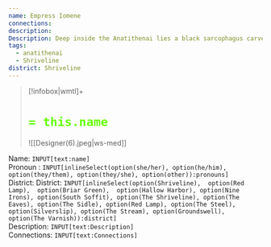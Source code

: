 ```yaml
---
name: Empress Iomene
connections: 
description: 
Description: Deep inside the Anatithenai lies a black sarcophagus carved from a single stone. No one has been able to move or open it (though many have tried), and there doesn’t appear to be a lid. Some historians believe this is the final resting place of Empress Iomene. Others cite recently uncovered ancient texts that describe her body going missing, with no funeral rites performed.
tags:
  - anatithenai
  - Shriveline
district: Shriveline
---
```


> [!infobox|wmtl]+
> # <font color="#66ff00">`= this.name`</font>
> ![[Designer(6).jpeg|ws-med]] 

Name: `INPUT[text:name]`
\
Pronoun : `INPUT[inlineSelect(option(she/her), option(he/him), option(they/them), option(they/she), option(other)):pronouns]`
\
District: District: `INPUT[inlineSelect(option(Shriveline), 
option(Red Lamp), 
option(Briar Green), 
option(Hallow Harbor),
option(Nine Irons),
option(South Soffit),
option(The Shriveline),
option(The Eaves),
option(The Sidle),
option(Red Lamp),
option(The Steel),
option(Silverslip),
option(The Stream),
option(Groundswell),
option(The Varnish)):district]`
\
Description: `INPUT[text:Description]`
\
Connections: `INPUT[text:Connections]`
